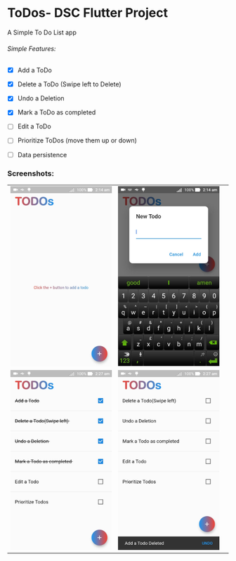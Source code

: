 # ToDos- DSC Flutter Project

A Simple To Do List app

###### Simple Features:

- [x] Add a ToDo

- [x] Delete a ToDo (Swipe left to Delete)

- [x] Undo a Deletion

- [x] Mark a ToDo as completed

- [ ] Edit a ToDo

- [ ] Prioritize ToDos (move them up or down)

- [ ] Data persistence

### Screenshots:



|                                            |                                            |     |
| ------------------------------------------ | ------------------------------------------ | --- |
| ![Screenshot 1](/screenshots/IMG_8149.png) | ![Screenshot 2](/screenshots/IMG_8148.png) |
| ![Screenshot 3](/screenshots/IMG_8147.png) | ![Screenshot 4](/screenshots/IMG_8146.png) |
 




 

 
 
 
 